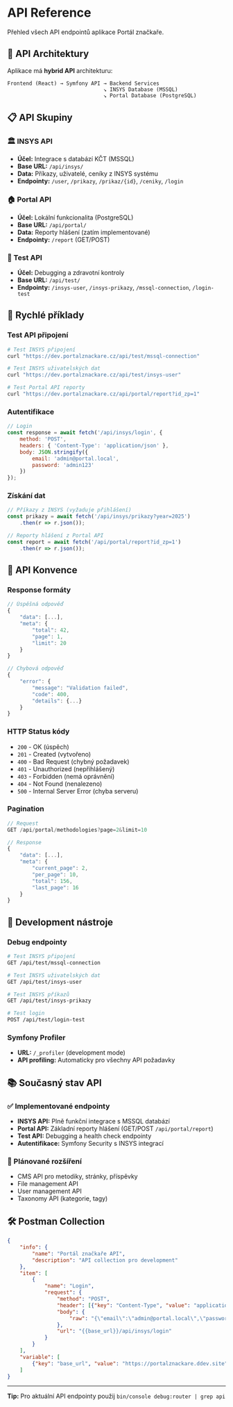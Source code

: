 # API Reference

Přehled všech API endpointů aplikace Portál značkaře.

## 🔗 API Architektury

Aplikace má **hybrid API** architekturu:

```
Frontend (React) → Symfony API → Backend Services
                               ↘ INSYS Database (MSSQL)
                               ↘ Portal Database (PostgreSQL)
```

## 📋 API Skupiny

### 🏛️ INSYS API
- **Účel:** Integrace s databází KČT (MSSQL)
- **Base URL:** `/api/insys/`
- **Data:** Příkazy, uživatelé, ceníky z INSYS systému
- **Endpointy:** `/user`, `/prikazy`, `/prikaz/{id}`, `/ceniky`, `/login`

### 🏠 Portal API
- **Účel:** Lokální funkcionalita (PostgreSQL)
- **Base URL:** `/api/portal/`
- **Data:** Reporty hlášení (zatím implementované)
- **Endpointy:** `/report` (GET/POST)

### 🧪 Test API
- **Účel:** Debugging a zdravotní kontroly
- **Base URL:** `/api/test/`
- **Endpointy:** `/insys-user`, `/insys-prikazy`, `/mssql-connection`, `/login-test`

## 🚀 Rychlé příklady

### Test API připojení
```bash
# Test INSYS připojení
curl "https://dev.portalznackare.cz/api/test/mssql-connection"

# Test INSYS uživatelských dat
curl "https://dev.portalznackare.cz/api/test/insys-user"

# Test Portal API reporty
curl "https://dev.portalznackare.cz/api/portal/report?id_zp=1"
```

### Autentifikace
```javascript
// Login
const response = await fetch('/api/insys/login', {
    method: 'POST',
    headers: { 'Content-Type': 'application/json' },
    body: JSON.stringify({
        email: 'admin@portal.local',
        password: 'admin123'
    })
});
```

### Získání dat
```javascript
// Příkazy z INSYS (vyžaduje přihlášení)
const prikazy = await fetch('/api/insys/prikazy?year=2025')
    .then(r => r.json());

// Reporty hlášení z Portal API
const report = await fetch('/api/portal/report?id_zp=1')
    .then(r => r.json());
```

## 📝 API Konvence

### Response formáty
```javascript
// Úspěšná odpověď
{
    "data": [...],
    "meta": {
        "total": 42,
        "page": 1,
        "limit": 20
    }
}

// Chybová odpověď
{
    "error": {
        "message": "Validation failed",
        "code": 400,
        "details": {...}
    }
}
```

### HTTP Status kódy
- `200` - OK (úspěch)
- `201` - Created (vytvořeno)
- `400` - Bad Request (chybný požadavek)
- `401` - Unauthorized (nepřihlášený)
- `403` - Forbidden (nemá oprávnění)
- `404` - Not Found (nenalezeno)
- `500` - Internal Server Error (chyba serveru)

### Pagination
```javascript
// Request
GET /api/portal/methodologies?page=2&limit=10

// Response
{
    "data": [...],
    "meta": {
        "current_page": 2,
        "per_page": 10,
        "total": 156,
        "last_page": 16
    }
}
```

## 🔧 Development nástroje

### Debug endpointy
```bash
# Test INSYS připojení
GET /api/test/mssql-connection

# Test INSYS uživatelských dat
GET /api/test/insys-user

# Test INSYS příkazů
GET /api/test/insys-prikazy

# Test login
POST /api/test/login-test
```

### Symfony Profiler
- **URL:** `/_profiler` (development mode)
- **API profiling:** Automaticky pro všechny API požadavky

## 📚 Současný stav API

### ✅ Implementované endpointy
- **INSYS API:** Plně funkční integrace s MSSQL databází
- **Portal API:** Základní reporty hlášení (GET/POST `/api/portal/report`)
- **Test API:** Debugging a health check endpointy
- **Autentifikace:** Symfony Security s INSYS integrací

### 🚧 Plánované rozšíření
- CMS API pro metodiky, stránky, příspěvky
- File management API
- User management API
- Taxonomy API (kategorie, tagy)

## 🛠️ Postman Collection

```json
{
    "info": {
        "name": "Portál značkaře API",
        "description": "API collection pro development"
    },
    "item": [
        {
            "name": "Login",
            "request": {
                "method": "POST",
                "header": [{"key": "Content-Type", "value": "application/json"}],
                "body": {
                    "raw": "{\"email\":\"admin@portal.local\",\"password\":\"admin123\"}"
                },
                "url": "{{base_url}}/api/insys/login"
            }
        }
    ],
    "variable": [
        {"key": "base_url", "value": "https://portalznackare.ddev.site"}
    ]
}
```

---

**Tip:** Pro aktuální API endpointy použij `bin/console debug:router | grep api`